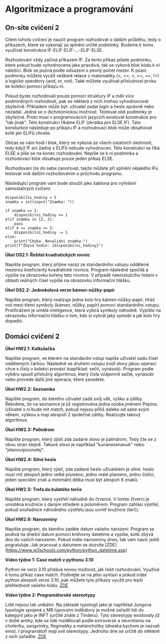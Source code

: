 # Algoritmizace a programování

## On-site cvičení 2

Cílem tohoto cvičení je naučit program rozhodovat o dalším průběhu, tedy o příkazech, které se vykonají za splnění určité podmínky. Budeme k tomu využívat konstrukce IF-ELIF-ELIF-...-ELIF-ELSE. 

Rozhodování vždy začíná příkazem IF. Za tento příkaz píšete podmínku, které pokud bude vyhodnocena jako pravdivá, tak se vykoná blok kódu k ní náležící. Blok se pozná podle odsazení o pevný počet mezer. K psaní podmínky můžete využít veškeré relace z matematiky (<, <=, >, >=, ==, !=) a logické operátory (and, or, not). Také můžete využívat příslušnost prvku ke kolekci pomocí příkazu in.

Pokud byste rozhodovali pouze pomocí struktury IF a měli více podmíněných rozhodnutí, pak se některá z nich mohou vyhodnocovat zbytečně. Příkladem může být: uživatel zadal login a heslo správně nebo nezadal. Jedná se o dichotomickou možnost. Testovat obě podmínky je zbytečné. Proto musí v programovacích jazycích existovat konstrukce pro "tak jinak". Této konstrukci říkáme ELIF (zkratka pro ELSE IF). Tato konsturkce následuje po příkazu IF a rozhodovací blok může obsahovat kolik jen ELIFů chcete. 

Občas se vám hodí i blok, který se vykoná ze všech ostatních okolností, tedy když IF ani žádný z ELIFů nebude vyhodnocen. Této konstrukci se říká ELSE a píše se na konec rozhodování. Nepíše se k ní podmínka a rozhodovací blok obsahuje pouze jeden příkaz ELSE.

Rozhodování lze do sebe zanořovat, takže můžete při splnění nějakého IFu testovat vně dalším rozhodováním o průchodu programu. 

Následující program vám bude sloužit jako šablona pro vyřešení samostatných cvičení:
```
disponibilni_hodiny = 5
znamka = int(input("Znamka: "))

if znamka == 1:
    disponibilni_hodiny += 1
elif znamka in [2, 3]:
    pass
elif 4 <= znamka <= 5:
    disponibilni_hodiny -= 1
else:
    print("Chyba. Nevalidni znamka.")
print(f"Zbyva hodin: {disponibilni_hodiny}")
```


**Úkol OS2.1: Řešitel kvadratických rovnic**

Napište program, který přijme naráz ze standardního vstupu oddělené mezerou koeficienty kvadratické rovnice. Program následně spočítá a vypíše na obrazovku kořeny této rovnice. V případě neexistujícího řešení v oblasti reálných čísel vypíše na obrazovku informační hlášku.

**Úkol OS2.2: Jednokolová verze kámen-nůžky-papír**

Napište program, který realizuje jedno kolo hry kámen-nůžky-papír. Hráč volí mezi třemi symboly (kámen, nůžky, papír) pomocí standardního vstupu. Protihráčem je umělá inteligence, která vybírá symboly náhodně. Vypište na obrazovku informační hlášku o tom, kdo si vybral jaký symobl a jak kolo hry dopadlo.

## Domácí cvičení 2

**Úkol HW2.1: Kalkulačka**

Napište program, ve kterém na standardní vstup napíše uživatel sadu čísel oddělených čárkou. Následně ve druhém vstupu zvolí slovy jakou operaci chce s čísly v kolekci provést (například: sečti, vynásob). Program podle výběru spustí příslušný algoritmus, který čísla vzájemně sečte, vynásobí nebo provede další jiné operace, které zavedete.

**Úkol HW2.2: Seznamka**

Napište program, do kterého uživatel zadá svůj věk, výšku a záliby. Řekněme, že na seznamce je již registrována jedna osoba jménem Pepina. Uživatel s ní bude mít match, pokud nejsou příliš daleko od sebe svým věkem, výškou a mají alespoň 2 společné záliby. Realizujte takový algoritmus.

**Úkol HW2.3: Palindrom**

Napište program, který zjistí zda zadané slovo je palindrom, Tedy čte se z obou stran stejně. Takové slovo je například "kunanesenanuk" nebo "jelenovipivonelej".

**Úkol HW2.4: Silné heslo**

Napište program, který zjistí, zda zadané heslo uživatelem je silné. heslo musí mít alespoň jedno velké písmeno, jedno malé písmeno, jednu číslici, jeden speciální znak a minimální délka musí být alespoň 8 znaků.

**Úkol HW2.5: Trefa do kulatého terče**

Napište program, který vystřelí náhodně do čtverce. V tomto čtverci je umístěna kružnice s daným středem a poloměrem. Program zahlásí výstřel, pokud souřadnice náhodného výstřelu jsou uvnitř kružnice (terč).

**Úkol HW2.6: Narozeniny**

Napište program, do kterého zadáte datum vašeho narození. Program se podívá na dnešní datum pomocí knihovny datetime a vypíše, kolik zbývá dnu do vašich narozenin. Pokud máte narozeniny dnes, tak vám navíc ještě pogratuluje. Jak pracovat s datumem se dozvíte [ZDE] (https://www.w3schools.com/python/python_datetime.asp)

**Video týdne 1: Case match v pythonu 3.10**

Python ve verzi 3.10 přidává novou možnost, jak řešit rozhodování. Využívá k tomu příkaz case match. Podívejte se na jeho syntaxi a pokud máte python alespoň verze 3.10, pak můžete tyto příkazy využít pro lepší přehlednost vašeho kódu. [ZDE](https://www.youtube.com/watch?v=-79HGfWmH_w)

**Video týdne 2: Programátorské stereotypy**

Lidé nejsou tak unikátní. Na základě typologií jako je například Jungova typologie spojená s MB typovými indikátory je možné zařadit lidi do kategorií jako je INFT (určitě znáte z Tinderu). Tyto stereotypy existovaly již v době antiky, kde se lidé rozdělovali podle extroverze a neurotismu na choleriky, sangviniky, flegmatiky a melancholiky (dneska bychom je nazvali emo). I programátoři mají své stereotypy. Jednoho dne se určitě do některé z nich zařadíte. [ZDE](https://www.youtube.com/watch?v=_k-F-MMvQV4)
